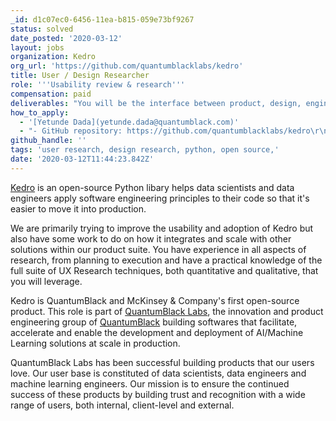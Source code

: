 ```yaml
---
_id: d1c07ec0-6456-11ea-b815-059e73bf9267
status: solved
date_posted: '2020-03-12'
layout: jobs
organization: Kedro
org_url: 'https://github.com/quantumblacklabs/kedro'
title: User / Design Researcher
role: '''Usability review & research'''
compensation: paid
deliverables: "You will be the interface between product, design, engineering and users to:\r\n - Carry out user research, being creative around success tracking, generating wire frames and prototypes in Python\r\n - Produce design documents that explain your ideas, prototype ideas and experiences\r\n - Develop design concepts, wireframes, prototypes, usage scenarios, task analysis, specifications and other UX/UI design deliverables\r\n - Conceptualise original ideas that bring simplicity and user friendliness to complex design challenges\r\n - Evangelise curiosity for the needs of our customers through data driven discovery and design"
how_to_apply:
  - '[Yetunde Dada](yetunde.dada@quantumblack.com)'
  - "- GitHub repository: https://github.com/quantumblacklabs/kedro\r\n- Documentation: https://kedro.readthedocs.io/en/stable/\r\n- Company website: https://quantumblack.com/"
github_handle: ''
tags: 'user research, design research, python, open source,'
date: '2020-03-12T11:44:23.842Z'
---
```

[Kedro](https://github.com/quantumblacklabs/kedro) is an open-source Python libary helps data scientists and data engineers apply software engineering principles to their code so that it's easier to move it into production. 

We are primarily trying to improve the usability and adoption of Kedro but also have some work to do on how it integrates and scale with other solutions within our product suite. You have experience in all aspects of research, from planning to execution and have a practical knowledge of the full suite of UX Research techniques, both quantitative  and qualitative, that you will leverage. 

Kedro is QuantumBlack and McKinsey & Company's first open-source product. This role is part of [QuantumBlack Labs](https://quantumblack.com/labs), the innovation and product engineering group of [QuantumBlack](https://quantumblack.com/) building softwares that facilitate, accelerate and enable the development and deployment of AI/Machine Learning solutions at scale in production.

QuantumBlack Labs has been successful building products that our users love. Our user base is constituted of data scientists, data engineers and machine learning engineers. Our mission is to ensure the continued success of these products by building trust and recognition with a wide range of users, both internal, client-level and external.
